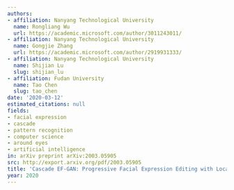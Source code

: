 ```yaml
---
authors:
- affiliation: Nanyang Technological University
  name: Rongliang Wu
  url: https://academic.microsoft.com/author/3011243011/
- affiliation: Nanyang Technological University
  name: Gongjie Zhang
  url: https://academic.microsoft.com/author/2919931333/
- affiliation: Nanyang Technological University
  name: Shijian Lu
  slug: shijian_lu
- affiliation: Fudan University
  name: Tao Chen
  slug: tao_chen
date: '2020-03-12'
estimated_citations: null
fields:
- facial expression
- cascade
- pattern recognition
- computer science
- around eyes
- artificial intelligence
in: arXiv preprint arXiv:2003.05905
src: http://export.arxiv.org/pdf/2003.05905
title: 'Cascade EF-GAN: Progressive Facial Expression Editing with Local Focuses'
year: 2020
---
```

